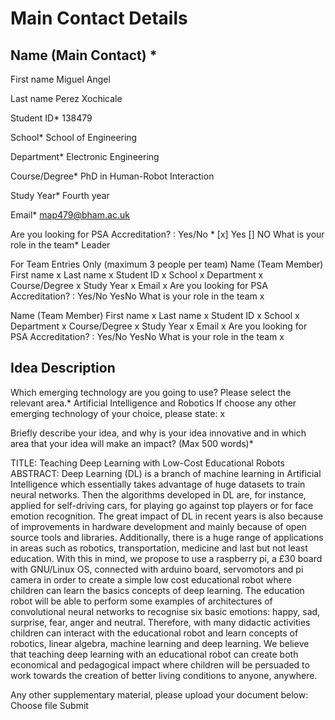 
# Main Contact Details

## Name (Main Contact) *
First name
Miguel Angel

Last name
Perez Xochicale

Student ID*
138479

School*
School of Engineering

Department*
Electronic Engineering

Course/Degree*
PhD in Human-Robot Interaction

Study Year*
Fourth year


Email*
map479@bham.ac.uk


Are you looking for PSA Accreditation? : Yes/No *
[x] Yes [] NO
What is your role in the team*
Leader

For Team Entries Only (maximum 3 people per team)
Name (Team Member)
First name
x
Last name
x
Student ID
x
School
x
Department
x
Course/Degree
x
Study Year
x
Email
x
Are you looking for PSA Accreditation? : Yes/No
YesNo
What is your role in the team
x

Name (Team Member)
First name
x
Last name
x
Student ID
x
School
x
Department
x
Course/Degree
x
Study Year
x
Email
x
Are you looking for PSA Accreditation? : Yes/No
YesNo
What is your role in the team
x


## Idea Description
Which emerging technology are you going to use? Please select the relevant area.*
Artificial Intelligence and Robotics
If choose any other emerging technology of your choice, please state:
x

Briefly describe your idea, and why is your idea innovative and in which area that your idea will make an impact? (Max 500 words)*

TITLE: Teaching Deep Learning with Low-Cost Educational Robots
ABSTRACT:
Deep Learning (DL) is a branch of machine learning in Artificial Intelligence
which essentially takes advantage of huge datasets to train neural networks.
Then the algorithms developed in DL are, for instance, applied for self-driving cars,
for playing go against top players or for face emotion recognition. The great
impact of DL in recent years is also because of improvements in hardware development and
mainly because of open source tools and libraries.
Additionally, there is a huge range of applications in areas such as robotics,
transportation, medicine and last but not least education.
With this in mind, we propose to use a raspberry pi, a $\pounds$30 board with
GNU/Linux OS, connected with arduino board, servomotors and pi camera in order
to create a simple low cost educational robot where children can learn the basics
concepts of deep learning.
The education robot will be able to perform some examples of architectures of
convolutional neural networks to recognise six basic emotions:
happy, sad, surprise, fear, anger and neutral.
Therefore, with many didactic activities children can interact with the educational
robot and learn concepts of robotics, linear algebra, machine learning and deep learning.
We believe that teaching deep learning with an educational robot can create
both economical and pedagogical impact where children will be persuaded to work
towards the creation of better living conditions to anyone, anywhere.



Any other supplementary material, please upload your document below:
Choose file
Submit
